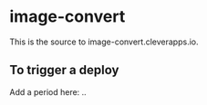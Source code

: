 image-convert
=============

This is the source to image-convert.cleverapps.io.

To trigger a deploy
-------------------

Add a period here: ..
